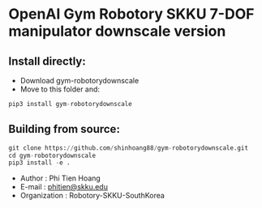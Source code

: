 # OpenAI Gym Robotory SKKU 7-DOF manipulator downscale version
## Install directly:
- Download gym-robotorydownscale
- Move to this folder and:
```python
pip3 install gym-robotorydownscale
```
## Building from source:
```python
git clone https://github.com/shinhoang88/gym-robotorydownscale.git
cd gym-robotorydownscale
pip3 install -e .
```

- Author        : Phi Tien Hoang
- E-mail        : phitien@skku.edu
- Organization  : Robotory-SKKU-SouthKorea

